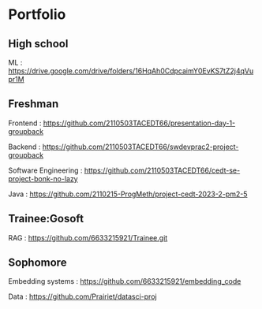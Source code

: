 # Portfolio

## High school

  ML : https://drive.google.com/drive/folders/16HqAh0CdpcaimY0EvKS7tZ2j4qVupr1M
  
## Freshman 

  Frontend : https://github.com/2110503TACEDT66/presentation-day-1-groupback
  
  Backend : https://github.com/2110503TACEDT66/swdevprac2-project-groupback

  Software Engineering : https://github.com/2110503TACEDT66/cedt-se-project-bonk-no-lazy

  Java : https://github.com/2110215-ProgMeth/project-cedt-2023-2-pm2-5

## Trainee:Gosoft

  RAG : https://github.com/6633215921/Trainee.git
  
## Sophomore

  Embedding systems : https://github.com/6633215921/embedding_code
  
  Data : https://github.com/Prairiet/datasci-proj
  
